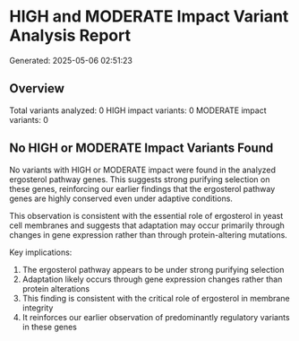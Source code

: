 # HIGH and MODERATE Impact Variant Analysis Report
Generated: 2025-05-06 02:51:23

## Overview
Total variants analyzed: 0
HIGH impact variants: 0
MODERATE impact variants: 0

## No HIGH or MODERATE Impact Variants Found

No variants with HIGH or MODERATE impact were found in the analyzed ergosterol pathway genes.
This suggests strong purifying selection on these genes, reinforcing our earlier findings
that the ergosterol pathway genes are highly conserved even under adaptive conditions.

This observation is consistent with the essential role of ergosterol in yeast cell membranes
and suggests that adaptation may occur primarily through changes in gene expression rather
than through protein-altering mutations.

Key implications:

1. The ergosterol pathway appears to be under strong purifying selection
2. Adaptation likely occurs through gene expression changes rather than protein alterations
3. This finding is consistent with the critical role of ergosterol in membrane integrity
4. It reinforces our earlier observation of predominantly regulatory variants in these genes
